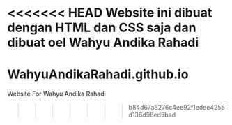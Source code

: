 <<<<<<< HEAD
Website ini dibuat dengan HTML dan CSS saja dan dibuat oel Wahyu Andika Rahadi
=======
# WahyuAndikaRahadi.github.io
Website For Wahyu Andika Rahadi
>>>>>>> b84d67a8276c4ee92f1edee4255d136d96ed5bad
